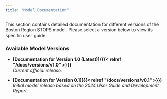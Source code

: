 ```yaml
---
title: "Model Documentation"
---
```


This section contains detailed documentation for different versions of the Boston Region STOPS model. Please select a version below to view its specific user guide.

### Available Model Versions

* **[Documentation for Version 1.0 (Latest)]({{< relref "/docs/versions/v1.0" >}})**
    <br>*Current official release.*

* **[Documentation for Version 0.1]({{< relref "/docs/versions/v0.1" >}})**
    <br>*Initial model release based on the 2024 User Guide and Development Report.*